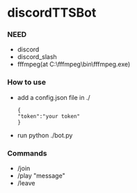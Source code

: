 # discordTTSBot

### NEED
- discord
- discord_slash
- fffmpeg(at C:\fffmpeg\bin\fffmpeg.exe)

### How to use

- add a config.json file in ./
  ```
  {
  "token":"your token"
  }
  ```
- run python ./bot.py

### Commands
- /join
- /play "message"
- /leave 
